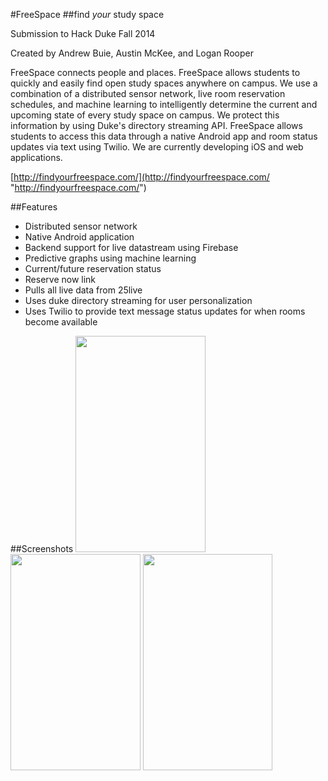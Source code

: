 #FreeSpace
##find *your* study space

Submission to Hack Duke Fall 2014

Created by Andrew Buie, Austin McKee, and Logan Rooper


FreeSpace connects people and places. FreeSpace allows students to quickly 
and easily find open study spaces anywhere on campus. We use a combination 
of a distributed sensor network, live room reservation schedules, 
and machine learning to intelligently determine the current and upcoming state 
of every study space on campus. We protect this information by using Duke's 
directory streaming API. FreeSpace allows students to access this data through a 
native Android app and room status updates via text using Twilio. We are 
currently developing iOS and web applications.

[http://findyourfreespace.com/](http://findyourfreespace.com/ "http://findyourfreespace.com/")

##Features
- Distributed sensor network
- Native Android application
- Backend support for live datastream using Firebase
- Predictive graphs using machine learning
- Current/future reservation status
- Reserve now link
- Pulls all live data from 25live
- Uses duke directory streaming for user personalization
- Uses Twilio to provide text message status updates for when rooms become available

##Screenshots
<img src="http://i.imgur.com/RBP9YWj.png" width="207.567" height="345.95">
<img src="http://i.imgur.com/q5rvSBy.png" width="207.567" height="345.95">
<img src="http://i.imgur.com/nuPpANi.png" width="207.567" height="345.95">